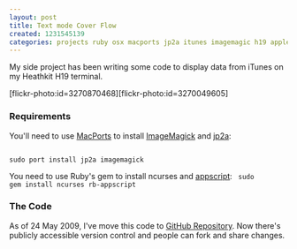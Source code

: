 ```yaml
---
layout: post
title: Text mode Cover Flow
created: 1231545139
categories: projects ruby osx macports jp2a itunes imagemagic h19 applescript
---
```

My side project has been writing some code to display data from iTunes on my Heathkit H19 terminal. 

[flickr-photo:id=3270870468][flickr-photo:id=3270049605]

<h3>Requirements</h3>

You'll need to use <a href="http://www.macports.org/install.php">MacPorts</a> to install <a href="http://www.imagemagick.org/script/index.php">ImageMagick</a> and <a href="http://csl.sublevel3.org/jp2a/">jp2a</a>:

<code>
sudo port install jp2a imagemagick
</code>

You need to use Ruby's gem to install ncurses and <a href="http://appscript.sourceforge.net/">appscript</a>:
<code>
sudo gem install ncurses rb-appscript
</code>

<h3>The Code</h3>
As of 24 May 2009, I've move this code to <a href="http://github.com/drewish/textFlow/tree/master">GitHub Repository</a>. Now there's publicly accessible version control and people can fork and share changes.
<!--break-->
